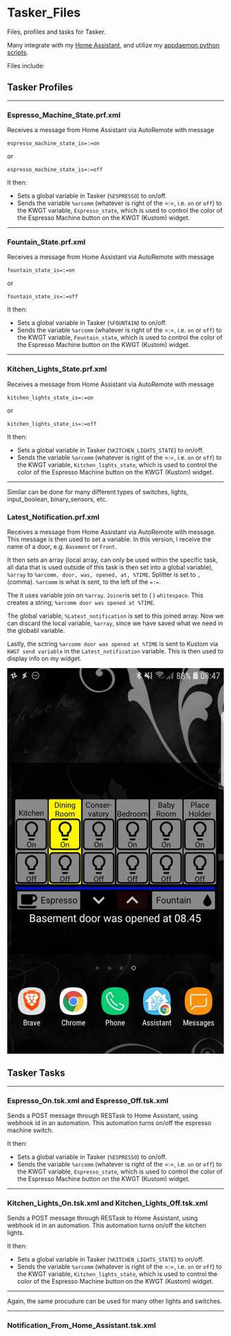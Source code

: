 # Tasker_Files
Files, profiles and tasks for Tasker.

Many integrate with my [Home Assistant](https://github.com/Aephir/Home_Assistant), and utilize my [appdaemon python scripts](https://github.com/Aephir/Home_Assistant-Accessory-files/tree/master/appdaemon_scripts).

Files include:

## Tasker Profiles
___
### Espresso_Machine_State.prf.xml

Receives a message from Home Assistant via AutoRemote with message 
```
espresso_machine_state_is=:=on
```
or
```
espresso_machine_state_is=:=off
```
It then:
* Sets a global variable in Tasker (`%ESPRESSO`) to on/off.
* Sends the variable `%arcomm` (whatever is right of the =:=, i.e. `on` or `off`) to the KWGT variable, `Espresso_state`, which is used to control the color of the Espresso Machine button on the KWGT (Kustom) widget.
___
### Fountain_State.prf.xml

Receives a message from Home Assistant via AutoRemote with message 
```
fountain_state_is=:=on
```
or
```
fountain_state_is=:=off
```
It then:
* Sets a global variable in Tasker (`%FOUNTAIN`) to on/off.
* Sends the variable `%arcomm` (whatever is right of the =:=, i.e. `on` or `off`) to the KWGT variable, `Fountain_state`, which is used to control the color of the Espresso Machine button on the KWGT (Kustom) widget.
___
### Kitchen_Lights_State.prf.xml

Receives a message from Home Assistant via AutoRemote with message 
```
kitchen_lights_state_is=:=on
```
or
```
kitchen_lights_state_is=:=off
```
It then:
* Sets a global variable in Tasker (`%KITCHEN_LIGHTS_STATE`) to on/off.
* Sends the variable `%arcomm` (whatever is right of the =:=, i.e. `on` or `off`) to the KWGT variable, `Kitchen_lights_state`, which is used to control the color of the Espresso Machine button on the KWGT (Kustom) widget.
___

Similar can be done for many different types of switches, lights, input_boolean, binary_sensors, etc.

### Latest_Notification.prf.xml

Receives a message from Home Assistant via AutoRemote with message. This message is then used to set a variable. In this version, I receive the name of a door, e.g. `Basement` or `Front`.

It then sets an array (local array, can only be used within the specific task, all data that is used outside of this task is then set into a global variable), `%array` to `%arcomm, door, was, opened, at, %TIME`. Splitter is set to `,` (comma). `%arcomm` is what is sent, to the left of the `=:=`.

The it uses variable join on `%array`. `Joiner`is set to ( ) `whitespace`. This creates a string; `%arcomm door was opened at %TIME`.

The global variable, `%Latest_notification` is set to this joined array. Now we can discard the local variable, `%array`, since we have saved what we need in the globabl variable.

Lastly, the sctring `%arcomm door was opened at %TIME` is sent to Kustom via `KWGT send variable` in the `Latest_notification` variable. This is then used to display info on my widget.

![Kustom_widget](https://github.com/Aephir/Images/blob/master/Kusotm_(KWGT)_widget_0.1.jpg)



## Tasker Tasks
___
### Espresso_On.tsk.xml and Espresso_Off.tsk.xml

Sends a POST message through RESTask to Home Assistant, using webhook id in an automation. This automation turns on/off the espresso machine switch.

It then:
* Sets a global variable in Tasker (`%ESPRESSO`) to on/off.
* Sends the variable `%arcomm` (whatever is right of the =:=, i.e. `on` or `off`) to the KWGT variable, `Espresso_state`, which is used to control the color of the Espresso Machine button on the KWGT (Kustom) widget.
___
### Kitchen_Lights_On.tsk.xml and Kitchen_Lights_Off.tsk.xml

Sends a POST message through RESTask to Home Assistant, using webhook id in an automation. This automation turns on/off the kitchen lights.

It then:
* Sets a global variable in Tasker (`%KITCHEN_LIGHTS_STATE`) to on/off.
* Sends the variable `%arcomm` (whatever is right of the =:=, i.e. `on` or `off`) to the KWGT variable, `Kitchen_lights_state`, which is used to control the color of the Espresso Machine button on the KWGT (Kustom) widget.
___

Again, the same procudure can be used for many other lights and switches.
___
### Notification_From_Home_Assistant.tsk.xml


